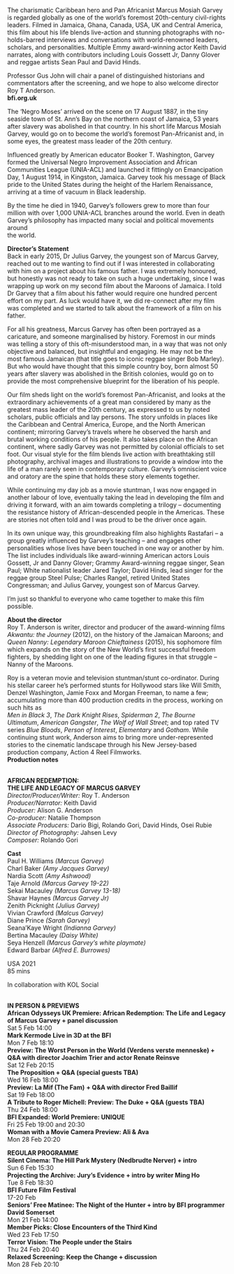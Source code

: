 

The charismatic Caribbean hero and Pan Africanist Marcus Mosiah Garvey is regarded globally as one of the world’s foremost 20th-century civil-rights leaders. Filmed in Jamaica, Ghana, Canada, USA, UK and Central America, this film about his life blends live-action and stunning photographs with no-holds-barred interviews and conversations with world-renowned leaders, scholars, and personalities. Multiple Emmy award-winning actor Keith David narrates, along with contributors including Louis Gossett Jr, Danny Glover and reggae artists Sean Paul and David Hinds.

Professor Gus John will chair a panel of distinguished historians and commentators after the screening, and we hope to also welcome director  
Roy T Anderson.  
**bfi.org.uk**

The ‘Negro Moses’ arrived on the scene on 17 August 1887, in the tiny seaside town of St. Ann’s Bay on the northern coast of Jamaica, 53 years after slavery was abolished in that country. In his short life Marcus Mosiah Garvey, would go on to become the world’s foremost Pan-Africanist and, in some eyes, the greatest mass leader of the 20th century.

Influenced greatly by American educator Booker T. Washington, Garvey formed the Universal Negro Improvement Association and African Communities League (UNIA-ACL) and launched it fittingly on Emancipation Day, 1 August 1914, in Kingston, Jamaica. Garvey took his message of Black pride to the United States during the height of the Harlem Renaissance, arriving at a time of vacuum in Black leadership.

By the time he died in 1940, Garvey’s followers grew to more than four million with over 1,000 UNIA-ACL branches around the world. Even in death Garvey’s philosophy has impacted many social and political movements around  
the world.

**Director’s Statement**  
Back in early 2015, Dr Julius Garvey, the youngest son of Marcus Garvey, reached out to me wanting to find out if I was interested in collaborating with him on a project about his famous father. I was extremely honoured, but honestly was not ready to take on such a huge undertaking, since I was wrapping up work on my second film about the Maroons of Jamaica. I told  
Dr Garvey that a film about his father would require one hundred percent effort on my part. As luck would have it, we did re-connect after my film was completed and we started to talk about the framework of a film on his father.

For all his greatness, Marcus Garvey has often been portrayed as a caricature, and someone marginalised by history. Foremost in our minds was telling a story of this oft-misunderstood man, in a way that was not only objective and balanced, but insightful and engaging. He may not be the most famous Jamaican (that title goes to iconic reggae singer Bob Marley). But who would have thought that this simple country boy, born almost 50 years after slavery was abolished in the British colonies, would go on to provide the most comprehensive blueprint for the liberation of his people.

Our film sheds light on the world’s foremost Pan-Africanist, and looks at the extraordinary achievements of a great man considered by many as the greatest mass leader of the 20th century, as expressed to us by noted scholars, public officials and lay persons. The story unfolds in places like the Caribbean and Central America, Europe, and the North American continent; mirroring Garvey’s travels where he observed the harsh and brutal working conditions of his people. It also takes place on the African continent, where sadly Garvey was not permitted by colonial officials to set foot. Our visual style for the film blends live action with breathtaking still photography, archival images and illustrations to provide a window into the life of a man rarely seen in contemporary culture. Garvey’s omniscient voice and oratory are the spine that holds these story elements together.

While continuing my day job as a movie stuntman, I was now engaged in another labour of love, eventually taking the lead in developing the film and driving it forward, with an aim towards completing a trilogy – documenting the resistance history of African-descended people in the Americas. These are stories not often told and I was proud to be the driver once again.

In its own unique way, this groundbreaking film also highlights Rastafari – a group greatly influenced by Garvey’s teaching – and engages other personalities whose lives have been touched in one way or another by him.  
The list includes individuals like award-winning American actors Louis Gossett, Jr and Danny Glover; Grammy Award-winning reggae singer, Sean Paul; White nationalist leader Jared Taylor; David Hinds, lead singer for the reggae group Steel Pulse; Charles Rangel, retired United States Congressman; and Julius Garvey, youngest son of Marcus Garvey.

I’m just so thankful to everyone who came together to make this film possible.

**About the director**  
Roy T. Anderson is writer, director and producer of the award-winning films _Akwantu: the Journey_ (2012), on the history of the Jamaican Maroons; and _Queen Nanny: Legendary Maroon Chieftainess_ (2015), his sophomore film which expands on the story of the New World’s first successful freedom fighters, by shedding light on one of the leading figures in that struggle – Nanny of the Maroons.

Roy is a veteran movie and television stuntman/stunt co-ordinator. During his stellar career he’s performed stunts for Hollywood stars like Will Smith, Denzel Washington, Jamie Foxx and Morgan Freeman, to name a few; accumulating more than 400 production credits in the process, working on such hits as  
_Men in Black 3_, _The Dark Knight Rises_, _Spiderman 2_, _The Bourne Ultimatum_, _American_ _Gangster_, _The Wolf of Wall Street_; and top rated TV series _Blue Bloods_, _Person of Interest_, _Elementary_ and _Gotham_. While continuing stunt work, Anderson aims to bring more under-represented stories to the cinematic landscape through his New Jersey-based production company, Action 4 Reel Filmworks.  
**Production notes**
<br><br>

**AFRICAN REDEMPTION:  
THE LIFE AND LEGACY OF MARCUS GARVEY**<br>
_Director/Producer/Writer:_ Roy T. Anderson<br>
_Producer/Narrator:_ Keith David<br>
_Producer:_ Alison G. Anderson<br>
_Co-producer:_ Natalie Thompson<br>
_Associate Producers:_ Dario Bigi, Rolando Gori, David Hinds, Osei Rubie<br>
_Director of Photography:_ Jahsen Levy<br>
_Composer:_ Rolando Gori<br>

**Cast**<br>
Paul H. Williams _(Marcus Garvey)_<br>
Charl Baker _(Amy Jacques Garvey)_<br>
Nardia Scott _(Amy Ashwood)_<br>
Taje Arnold _(Marcus Garvey 19-22)_<br>
Sekai Macauley _(Marcus Garvey 13-18)_<br>
Shavar Haynes _(Marcus Garvey Jr)_<br>
Zenith Picknight _(Julius Garvey)_<br>
Vivian Crawford _(Malcus Garvey)_<br>
Diane Prince _(Sarah Garvey)_<br>
Seana’Kaye Wright _(Indianna Garvey)_<br>
Bertina Macauley _(Daisy White)_<br>
Seya Henzell _(Marcus Garvey’s white playmate)_<br>
Edward Barbar _(Alfred E. Burrowes)_<br>

USA 2021<br>
85 mins

In collaboration with KOL Social<br>
<br>

**IN PERSON & PREVIEWS**<br>
**African Odysseys UK Premiere:  African Redemption: The Life and Legacy of Marcus Garvey + panel discussion**<br>
Sat 5 Feb 14:00<br>
**Mark Kermode Live in 3D at the BFI**<br>
Mon 7 Feb 18:10<br>
**Preview: The Worst Person in the World (Verdens verste menneske) + Q&A with director Joachim Trier and actor Renate Reinsve**<br>
Sat 12 Feb 20:15<br>
**The Proposition + Q&A (special guests TBA)**<br>
Wed 16 Feb 18:00<br>
**Preview: La Mif (The Fam)** **+ Q&A with  director Fred Baillif**<br>
Sat 19 Feb 18:00<br>
**A Tribute to Roger Michell:  Preview: The Duke + Q&A (guests TBA)**<br>
Thu 24 Feb 18:00<br>
**BFI Expanded: World Premiere: UNIQUE**<br>
Fri 25 Feb 19:00 and 20:30<br>
**Woman with a Movie Camera Preview: Ali & Ava**<br>
Mon 28 Feb 20:20<br>

**REGULAR PROGRAMME**<br>
**Silent Cinema: The Hill Park Mystery  (Nedbrudte Nerver) + intro**<br>
Sun 6 Feb 15:30<br>
**Projecting the Archive:  Jury’s Evidence + intro by writer Ming Ho**<br>
Tue 8 Feb 18:30<br>
**BFI Future Film Festival**<br>
17-20 Feb<br>
**Seniors’ Free Matinee: The Night of the Hunter  + intro by BFI programmer David Somerset**<br>
Mon 21 Feb 14:00<br>
**Member Picks:  Close Encounters of the Third Kind**<br>
Wed 23 Feb 17:50<br>
**Terror Vision: The People under the Stairs**<br>
Thu 24 Feb 20:40<br>
**Relaxed Screening:  Keep the Change + discussion**<br>
Mon 28 Feb 20:10<br>
<br>


<!--stackedit_data:
eyJoaXN0b3J5IjpbNDM5NjkzMzA2XX0=
-->